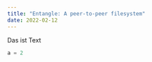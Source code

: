 ```yaml
---
title: "Entangle: A peer-to-peer filesystem"
date: 2022-02-12
---
```


Das ist Text 

```python
a = 2
```